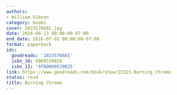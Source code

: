 ```yaml
---
authors:
- William Gibson
category: books
cover: 1823576681.jpg
date: 2016-06-13 00:00:00-07:00
end_date: 2016-07-02 00:00:00-07:00
format: paperback
ids:
  goodreads: '1823576681'
  isbn_10: 0060539828
  isbn_13: '9780060539825'
link: https://www.goodreads.com/book/show/22323.Burning_Chrome
status: read
title: Burning Chrome
---
```

